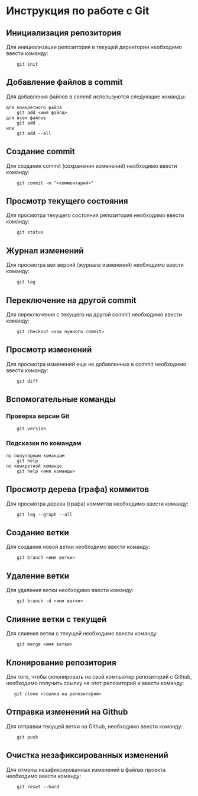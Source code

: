 # Инструкция по работе с Git

## Инициализация репозитория

Для инициализации репозитория в текущей директории необходимо ввести команду:
~~~
    git init
~~~
## Добавление файлов в commit

Для добавления файлов в commit используются следующие команды:
~~~
для конкретного файла
    git add <имя файла>
для всех файлов
    git add .
или
    git add --all
~~~
## Создание commit

Для создания commit (сохранения изменений) необходимо ввести команду:
~~~
    git commit -m "<комментарий>"
~~~
## Просмотр текущего состояния

Для просмотра текущего состояния репозитория необходимо ввести команду:
~~~
    git status
~~~
## Журнал изменений

Для просмотра вех версий (журнала изменений) необходимо ввести команду:
~~~
    git log
~~~
## Переключение на другой commit

Для переключения с текущего на другой commit необходимо ввести команду:
~~~
    git checkout <хэш нужного commit>
~~~
## Просмотр изменений

Для просмотра изменений еще не добавленных в commit необходимо ввести команду:
~~~
    git diff
~~~
## Вспомогательные команды
### Проверка версии Git
~~~
    git version
~~~
### Подсказки по командам
~~~
по популярным командам
    git help
по конкретной команде
    git help <имя команды>
~~~
## Просмотр дерева (графа) коммитов

Для просмотра дерева (графа) коммитов необходимо ввести команду:
~~~
    git log --graph --all
~~~
## Создание ветки

Для создания новой ветки необходимо ввести команду:
~~~
    git branch <имя ветки>
~~~
## Удаление ветки

Для удаления ветки необходимо ввести команду:
~~~
    git branch -d <имя ветки>
~~~
## Слияние ветки с текущей

Для слияния ветки с текущей необходимо ввести команду:
~~~
    git merge <имя ветки>
~~~
## Клонирование репозитория

Для того, чтобы склонировать на свой компьютер репозиторий с Github, необходимо получить ссылку на этот репозиторий и ввести команду:
~~~
   git clone <ссылка на репозиторий>
~~~
## Отправка изменений на Github

Для отправки текущей ветки на Github, необходимо ввести команду:
~~~
    git push
~~~
## Очистка незафиксированных изменений

Для отмены незафиксированных изменений в файлах проекта необходимо ввести команду:
~~~
    git reset --hard
~~~
